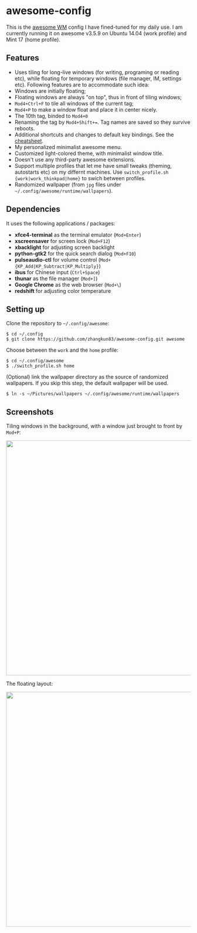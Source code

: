 # awesome-config
This is the [awesome WM](http://awesome.naquadah.org/) config I have fined-tuned for my daily use.
I am currently running it on awesome v3.5.9 on Ubuntu 14.04 (work profile) and Mint 17 (home profile).

## Features ##
 - Uses tiling for long-live windows (for writing, programing or reading etc),
   while floating for temporary windows (file manager, IM, settings etc).
   Following features are to accommodate such idea:
  - Windows are initially floating;
  - Floating windows are always "on top", thus in front of tiling windows;
  - `Mod4+Ctrl+F` to tile all windows of the current tag;
  - `Mod4+P` to make a window float and place it in center nicely.
 - The 10th tag, binded to `Mod4+0`
 - Renaming the tag by `Mod4+Shift+=`. Tag names are saved so they survive reboots.
 - Additional shortcuts and changes to default key bindings. See the [cheatsheet](/cheatsheet.txt).
 - My personalized minimalist awesome menu.
 - Customized light-colored theme, with minimalist window title.
 - Doesn't use any third-party awesome extensions.
 - Support multiple profiles that let me have small tweaks (theming, autostarts
   etc) on my differnt machines. Use `switch_profile.sh {work|work_thinkpad|home}` to swich
   between profiles.
 - Randomized wallpaper (from `jpg` files under `~/.config/awesome/runtime/wallpapers`).

## Dependencies ##
It uses the following applications / packages:
 - __xfce4-terminal__ as the terminal emulator (`Mod+Enter`)
 - __xscreensaver__ for screen lock (`Mod+F12`)
 - __xbacklight__ for adjusting screen backlight
 - __python-gtk2__ for the quick search dialog (`Mod+F10`)
 - __pulseaudio-ctl__ for volume control (`Mod+{KP_Add|KP_Subtract|KP_Multiply}`)
 - __ibus__ for Chinese input (`Ctrl+Space`)
 - __thunar__ as the file manager (`Mod+]`)
 - __Google Chrome__ as the web browser (`Mod+\`)
 - __redshift__ for adjusting color temperature

## Setting up
Clone the repository to `~/.config/awesome`:
```
$ cd ~/.config
$ git clone https://github.com/zhangkun83/awesome-config.git awesome
```
Choose between the `work` and the `home` profile:
```
$ cd ~/.config/awesome
$ ./switch_profile.sh home
```
(Optional) link the wallpaper directory as the source of randomized wallpapers. If you skip this step,
the default wallpaper will be used.
```
$ ln -s ~/Pictures/wallpapers ~/.config/awesome/runtime/wallpapers
```

## Screenshots ##

Tiling windows in the background, with a window just brought to front by `Mod+P`:

<img src="https://github.com/zhangkun83/awesome-config/blob/master/screenshots/place_center.jpg" width="640">

The floating layout:

<img src="https://github.com/zhangkun83/awesome-config/blob/master/screenshots/floating.jpg" width="640">
